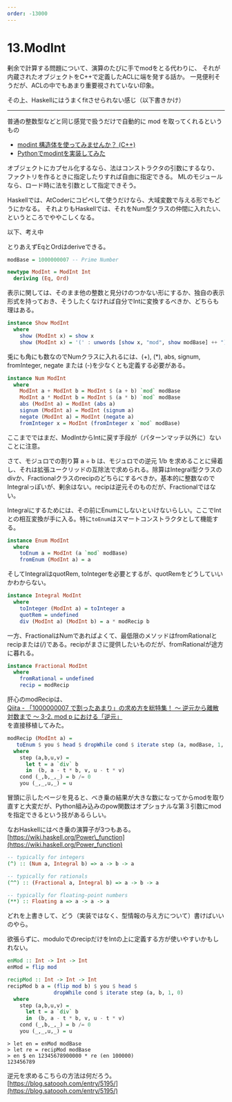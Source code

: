 ```yaml
---
order: -13000
---
```

# 13.ModInt

剰余で計算する問題について、演算のたびに手でmodをとる代わりに、
それが内蔵されたオブジェクトをC++で定義したACLに端を発する話か。
一見便利そうだが、ACLの中でもあまり重要視されていない印象。

その上、Haskellにはうまくfitさせられない感じ（以下書きかけ）

<hr/>

普通の整数型などと同じ感覚で扱うだけで自動的に mod を取ってくれるというもの

- [modint 構造体を使ってみませんか？ (C++)](https://noshi91.hatenablog.com/entry/2019/03/31/174006)
- [Pythonでmodintを実装してみた](https://qiita.com/wotsushi/items/c936838df992b706084c)

オブジェクトにカプセル化するなら、法はコンストラクタの引数にするなり、
ファクトリを作るときに指定したりすれば自由に指定できる。
MLのモジュールなら、ロード時に法を引数として指定できそう。

Haskellでは、AtCoderにコピペして使うだけなら、大域変数で与える形でもどうにかなる。
それよりもHaskellでは、それをNum型クラスの仲間に入れたい、というところでややこしくなる。

以下、考え中

とりあえずEqとOrdはderiveできる。

```haskell
modBase = 1000000007 -- Prime Number

newtype ModInt = ModInt Int
  deriving (Eq, Ord)
```

表示に関しては、そのまま他の整数と見分けのつかない形にするか、独自の表示形式を持っておき、そうしたくなければ自分でIntに変換するべきか、どちらも理はある。

```haskell
instance Show ModInt
  where
    show (ModInt x) = show x
    show (ModInt x) = '(' : unwords [show x, "mod", show modBase] ++ ")"
```

兎にも角にも数なのでNumクラスに入れるには、\(+\), \(\*\), abs, signum, fromInteger, negate または \(-\)を少なくとも定義する必要がある。

```haskell
instance Num ModInt
  where
    ModInt a + ModInt b = ModInt $ (a + b) `mod` modBase
    ModInt a * ModInt b = ModInt $ (a * b) `mod` modBase
    abs (ModInt a) = ModInt (abs a)
    signum (ModInt a) = ModInt (signum a)
    negate (ModInt a) = ModInt (negate a)
    fromInteger x = ModInt (fromInteger x `mod` modBase)
```

ここまでではまだ、ModIntからIntに戻す手段が（パターンマッチ以外に）ないことに注意。

さて、モジュロでの割り算 a ÷ b は、モジュロでの逆元 1/b を求めることに帰着し、それは拡張ユークリッドの互除法で求められる。除算はIntegral型クラスのdivか、Fractionalクラスのrecipのどちらにするべきか。基本的に整数なのでIntegralっぽいが、剰余はない。recipは逆元そのものだが、Fractionalではない。

Integralにするためには、その前にEnumにしないといけないらしい。ここでIntとの相互変換が手に入る。特に`toEnum`はスマートコンストラクタとして機能する。

```haskell
instance Enum ModInt
  where
    toEnum a = ModInt (a `mod` modBase)
    fromEnum (ModInt a) = a
```

そしてIntegralはquotRem, toIntegerを必要とするが、quotRemをどうしていいかわからない。

```haskell
instance Integral ModInt
  where
    toInteger (ModInt a) = toInteger a
    quotRem = undefined
    div (ModInt a) (ModInt b) = a * modRecip b
```

一方、FractionalはNumであればよくて、最低限のメソッドはfromRationalとrecipまたは\(/\)である。recipがまさに提供したいものだが、fromRationalが途方に暮れる。

```haskell
instance Fractional ModInt
  where
    fromRational = undefined
    recip = modRecip
```

肝心のmodRecipは、  
[Qiita - 「1000000007 で割ったあまり」の求め方を総特集！ 〜 逆元から離散対数まで 〜 3-2. mod p における「逆元」](https://qiita.com/drken/items/3b4fdf0a78e7a138cd9a#3-2-mod-p-%E3%81%AB%E3%81%8A%E3%81%91%E3%82%8B%E9%80%86%E5%85%83)  
を直接移植してみた。

```haskell
modRecip (ModInt a) =
   toEnum $ you $ head $ dropWhile cond $ iterate step (a, modBase, 1, 0)
  where
    step (a,b,u,v) =
      let t = a `div` b
      in  (b, a - t * b, v, u - t * v)
    cond (_,b,_,_) = b /= 0
    you (_,_,u,_) = u
```

冒頭に示したページを見ると、べき乗の結果が大きな数になってからmodを取り直すと大変だが、Python組み込みのpow関数はオプショナルな第３引数にmodを指定できるという技があるらしい。

なおHaskellにはべき乗の演算子が3つもある。  
[https://wiki.haskell.org/Power\_function](https://wiki.haskell.org/Power_function)

```haskell
-- typically for integers
(^) :: (Num a, Integral b) => a -> b -> a

-- typically for rationals
(^^) :: (Fractional a, Integral b) => a -> b -> a

-- typically for floating-point numbers
(**) :: Floating a => a -> a -> a
```

どれを上書きして、どう（実装ではなく、型情報の与え方について）書けばいいのやら。

欲張らずに、moduloでのrecipだけをIntの上に定義する方が使いやすいかもしれない。

```haskell
enMod :: Int -> Int -> Int
enMod = flip mod

recipMod :: Int -> Int -> Int
recipMod b a = (flip mod b) $ you $ head $
               dropWhile cond $ iterate step (a, b, 1, 0)
  where
    step (a,b,u,v) =
      let t = a `div` b
      in  (b, a - t * b, v, u - t * v)
    cond (_,b,_,_) = b /= 0
    you (_,_,u,_) = u
```

```text
> let en = enMod modBase
> let re = recipMod modBase
> en $ en 12345678900000 * re (en 100000)
123456789
```

逆元を求めるこちらの方法は何だろう。  
[https://blog.satoooh.com/entry/5195/](https://blog.satoooh.com/entry/5195/)



